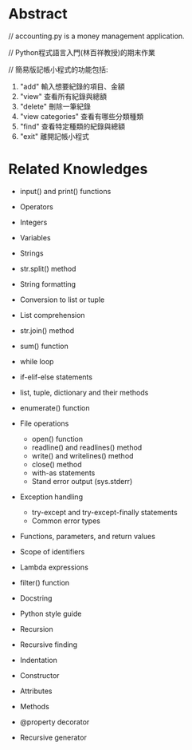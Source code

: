 # Abstract
// accounting.py is a money management application.

// Python程式語言入門(林百祥教授)的期末作業

// 簡易版記帳小程式的功能包括:

1. "add" 輸入想要紀錄的項目、金額
2. "view" 查看所有紀錄與總額
3. "delete" 刪除一筆紀錄
4. "view categories" 查看有哪些分類種類
5. "find" 查看特定種類的紀錄與總額
6. "exit" 離開記帳小程式

# Related Knowledges
* input() and print() functions 
* Operators 
* Integers 
* Variables
* Strings
* str.split() method
* String formatting

* Conversion to list or tuple
* List comprehension
* str.join() method
* sum() function

* while loop
* if-elif-else statements
* list, tuple, dictionary and their methods
* enumerate() function

* File operations
    * open() function
    * readline() and readlines() method
    * write() and writelines() method
    * close() method
    * with-as statements
    * Stand error output (sys.stderr)
* Exception handling
    * try-except and try-except-finally statements
    * Common error types

* Functions, parameters, and return values
* Scope of identifiers

* Lambda expressions
* filter() function
* Docstring
* Python style guide
* Recursion
* Recursive finding
* Indentation

* Constructor
* Attributes
* Methods
* @property decorator
* Recursive generator